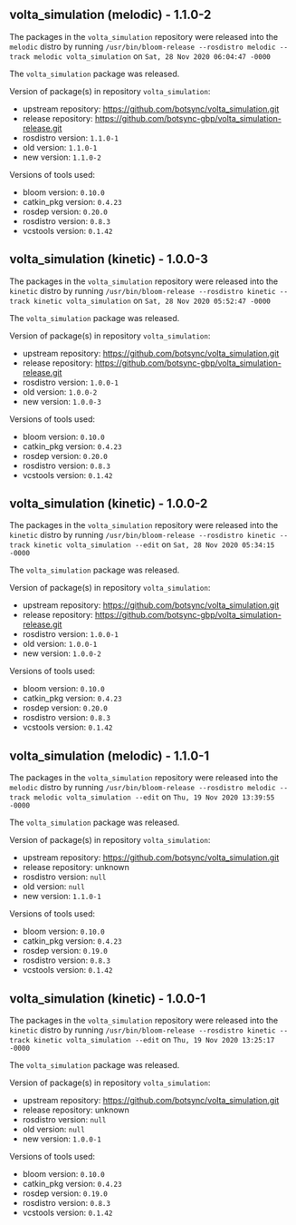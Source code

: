 ## volta_simulation (melodic) - 1.1.0-2

The packages in the `volta_simulation` repository were released into the `melodic` distro by running `/usr/bin/bloom-release --rosdistro melodic --track melodic volta_simulation` on `Sat, 28 Nov 2020 06:04:47 -0000`

The `volta_simulation` package was released.

Version of package(s) in repository `volta_simulation`:

- upstream repository: https://github.com/botsync/volta_simulation.git
- release repository: https://github.com/botsync-gbp/volta_simulation-release.git
- rosdistro version: `1.1.0-1`
- old version: `1.1.0-1`
- new version: `1.1.0-2`

Versions of tools used:

- bloom version: `0.10.0`
- catkin_pkg version: `0.4.23`
- rosdep version: `0.20.0`
- rosdistro version: `0.8.3`
- vcstools version: `0.1.42`


## volta_simulation (kinetic) - 1.0.0-3

The packages in the `volta_simulation` repository were released into the `kinetic` distro by running `/usr/bin/bloom-release --rosdistro kinetic --track kinetic volta_simulation` on `Sat, 28 Nov 2020 05:52:47 -0000`

The `volta_simulation` package was released.

Version of package(s) in repository `volta_simulation`:

- upstream repository: https://github.com/botsync/volta_simulation.git
- release repository: https://github.com/botsync-gbp/volta_simulation-release.git
- rosdistro version: `1.0.0-1`
- old version: `1.0.0-2`
- new version: `1.0.0-3`

Versions of tools used:

- bloom version: `0.10.0`
- catkin_pkg version: `0.4.23`
- rosdep version: `0.20.0`
- rosdistro version: `0.8.3`
- vcstools version: `0.1.42`


## volta_simulation (kinetic) - 1.0.0-2

The packages in the `volta_simulation` repository were released into the `kinetic` distro by running `/usr/bin/bloom-release --rosdistro kinetic --track kinetic volta_simulation --edit` on `Sat, 28 Nov 2020 05:34:15 -0000`

The `volta_simulation` package was released.

Version of package(s) in repository `volta_simulation`:

- upstream repository: https://github.com/botsync/volta_simulation.git
- release repository: https://github.com/botsync-gbp/volta_simulation-release.git
- rosdistro version: `1.0.0-1`
- old version: `1.0.0-1`
- new version: `1.0.0-2`

Versions of tools used:

- bloom version: `0.10.0`
- catkin_pkg version: `0.4.23`
- rosdep version: `0.20.0`
- rosdistro version: `0.8.3`
- vcstools version: `0.1.42`


## volta_simulation (melodic) - 1.1.0-1

The packages in the `volta_simulation` repository were released into the `melodic` distro by running `/usr/bin/bloom-release --rosdistro melodic --track melodic volta_simulation --edit` on `Thu, 19 Nov 2020 13:39:55 -0000`

The `volta_simulation` package was released.

Version of package(s) in repository `volta_simulation`:

- upstream repository: https://github.com/botsync/volta_simulation.git
- release repository: unknown
- rosdistro version: `null`
- old version: `null`
- new version: `1.1.0-1`

Versions of tools used:

- bloom version: `0.10.0`
- catkin_pkg version: `0.4.23`
- rosdep version: `0.19.0`
- rosdistro version: `0.8.3`
- vcstools version: `0.1.42`


## volta_simulation (kinetic) - 1.0.0-1

The packages in the `volta_simulation` repository were released into the `kinetic` distro by running `/usr/bin/bloom-release --rosdistro kinetic --track kinetic volta_simulation --edit` on `Thu, 19 Nov 2020 13:25:17 -0000`

The `volta_simulation` package was released.

Version of package(s) in repository `volta_simulation`:

- upstream repository: https://github.com/botsync/volta_simulation.git
- release repository: unknown
- rosdistro version: `null`
- old version: `null`
- new version: `1.0.0-1`

Versions of tools used:

- bloom version: `0.10.0`
- catkin_pkg version: `0.4.23`
- rosdep version: `0.19.0`
- rosdistro version: `0.8.3`
- vcstools version: `0.1.42`


